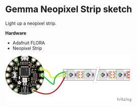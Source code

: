 # Gemma Neopixel Strip sketch

Light up a neopixel strip.

**Hardware**
- Adafruit FLORA
- Neopixel Strip

<img src="./flora_neopixel_strip_bb.png?raw=true" width="400" alt="circuit diagram">
